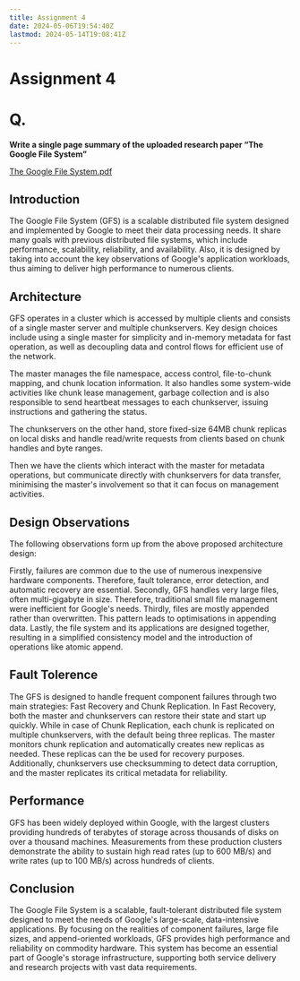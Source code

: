 ```yaml
---
title: Assignment 4
date: 2024-05-06T19:54:40Z
lastmod: 2024-05-14T19:08:41Z
---
```


# Assignment 4

# Q.

**Write a single page summary of the uploaded research paper “The Google File System”** 

[The Google File System.pdf](assets/The%20Google%20File%20System-20240506195502-u9u4ujg.pdf)

## Introduction

The Google File System (GFS) is a scalable distributed file system designed and implemented by Google to meet their data processing needs. It share many goals with previous distributed file systems, which include performance, scalability, reliability, and availability. Also, it is designed by taking into account the key observations of Google's application workloads, thus aiming to deliver high performance to numerous clients.

## Architecture

GFS operates in a cluster which is accessed by multiple clients and consists of a single master server and multiple chunkservers. Key design choices include using a single master for simplicity and in-memory metadata for fast operation, as well as decoupling data and control flows for efficient use of the network.

The master manages the file namespace, access control, file-to-chunk mapping, and chunk location information. It also handles some system-wide activities like chunk lease management, garbage collection and is also responsible to send heartbeat messages to each chunkserver, issuing instructions and gathering the status.

The chunkservers on the other hand, store fixed-size 64MB chunk replicas on local disks and handle read/write requests from clients based on chunk handles and byte ranges.

Then we have the clients which interact with the master for metadata operations, but communicate directly with chunkservers for data transfer, minimising the master's involvement so that it can focus on management activities.

## Design Observations

The following observations form up from the above proposed architecture design:

Firstly, failures are common due to the use of numerous inexpensive hardware components. Therefore, fault tolerance, error detection, and automatic recovery are essential. Secondly, GFS handles very large files, often multi-gigabyte in size. Therefore, traditional small file management were inefficient for Google's needs. Thirdly, files are mostly appended rather than overwritten. This pattern leads to optimisations in appending data. Lastly, the file system and its applications are designed together, resulting in a simplified consistency model and the introduction of operations like atomic append.

## Fault Tolerence

The GFS is designed to handle frequent component failures through two main strategies: Fast Recovery and Chunk Replication. In Fast Recovery, both the master and chunkservers can restore their state and start up quickly. While in case of Chunk Replication, each chunk is replicated on multiple chunkservers, with the default being three replicas. The master monitors chunk replication and automatically creates new replicas as needed. These replicas can the be used for recovery purposes. Additionally, chunkservers use checksumming to detect data corruption, and the master replicates its critical metadata for reliability.

## Performance

GFS has been widely deployed within Google, with the largest clusters providing hundreds of terabytes of storage across thousands of disks on over a thousand machines. Measurements from these production clusters demonstrate the ability to sustain high read rates (up to 600 MB/s) and write rates (up to 100 MB/s) across hundreds of clients.

## Conclusion

The Google File System is a scalable, fault-tolerant distributed file system designed to meet the needs of Google's large-scale, data-intensive applications. By focusing on the realities of component failures, large file sizes, and append-oriented workloads, GFS provides high performance and reliability on commodity hardware. This system has become an essential part of Google's storage infrastructure, supporting both service delivery and research projects with vast data requirements.

